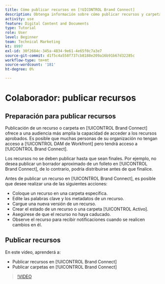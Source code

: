 ```yaml
---
title: Cómo publicar recursos en [!UICONTROL Brand Connect]
description: Obtenga información sobre cómo publicar recursos y carpetas en [!UICONTROL Brand Connect] en [!UICONTROL DAM de Workfront].
activity: use
feature: Digital Content and Documents
type: Tutorial
role: User
level: Beginner
team: Technical Marketing
kt: 8997
exl-id: 30f2684c-345a-4834-9e61-4e65f0c7a3e7
source-git-commit: d1f5c4a558f737cb8188e209a16b91b67d32285c
workflow-type: tm+mt
source-wordcount: '181'
ht-degree: 0%

---
```


# Colaborador: publicar recursos

## Preparación para publicar recursos

Publicación de un recurso o carpeta en [!UICONTROL Brand Connect] ofrece a una audiencia más amplia la capacidad de acceder a los recursos aprobados. Es posible que muchas personas de su organización no tengan acceso a [!UICONTROL DAM de Workfront] pero tendrá acceso a [!UICONTROL Brand Connect].

Los recursos no se deben publicar hasta que sean finales. Por ejemplo, no desea publicar un borrador aproximado de un folleto en [!UICONTROL Brand Connect], de lo contrario, podría distribuirse antes de que finalice.

Antes de publicar un recurso en [!UICONTROL Brand Connect], es posible que desee realizar una de las siguientes acciones:

* Coloque un recurso en una carpeta específica.
* Edite las palabras clave y los metadatos de un recurso.
* Cargue una nueva versión de un recurso.
* Crear el estado de un recurso o una carpeta [!UICONTROL Activo].
* Asegúrese de que el recurso no haya caducado.
* Observe el recurso para recibir notificaciones cuando se realicen cambios en él.

## Publicar recursos

En este vídeo, aprenderá a:

* Publicar recursos en [!UICONTROL Brand Connect]
* Publicar carpetas en [!UICONTROL Brand Connect]

>[!VIDEO](https://video.tv.adobe.com/v/335257/?quality=12)
